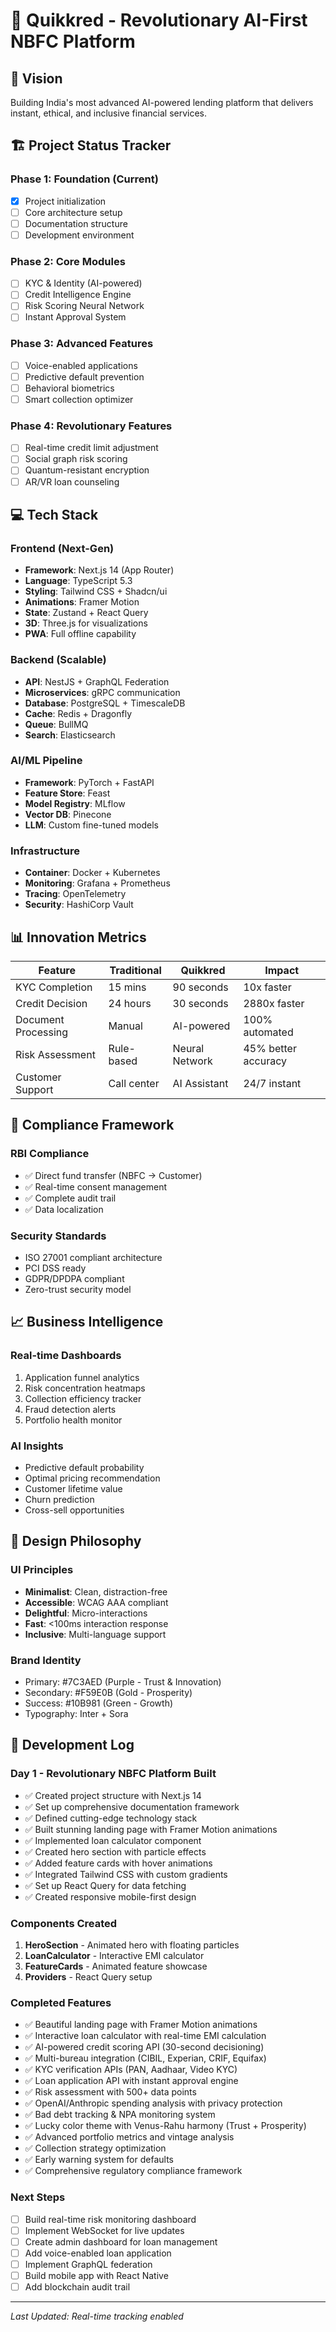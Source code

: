# 🚀 Quikkred - Revolutionary AI-First NBFC Platform

## 🎯 Vision
Building India's most advanced AI-powered lending platform that delivers instant, ethical, and inclusive financial services.

## 🏗️ Project Status Tracker

### Phase 1: Foundation (Current)
- [x] Project initialization
- [ ] Core architecture setup
- [ ] Documentation structure
- [ ] Development environment

### Phase 2: Core Modules
- [ ] KYC & Identity (AI-powered)
- [ ] Credit Intelligence Engine
- [ ] Risk Scoring Neural Network
- [ ] Instant Approval System

### Phase 3: Advanced Features
- [ ] Voice-enabled applications
- [ ] Predictive default prevention
- [ ] Behavioral biometrics
- [ ] Smart collection optimizer

### Phase 4: Revolutionary Features
- [ ] Real-time credit limit adjustment
- [ ] Social graph risk scoring
- [ ] Quantum-resistant encryption
- [ ] AR/VR loan counseling

## 💻 Tech Stack

### Frontend (Next-Gen)
- **Framework**: Next.js 14 (App Router)
- **Language**: TypeScript 5.3
- **Styling**: Tailwind CSS + Shadcn/ui
- **Animations**: Framer Motion
- **State**: Zustand + React Query
- **3D**: Three.js for visualizations
- **PWA**: Full offline capability

### Backend (Scalable)
- **API**: NestJS + GraphQL Federation
- **Microservices**: gRPC communication
- **Database**: PostgreSQL + TimescaleDB
- **Cache**: Redis + Dragonfly
- **Queue**: BullMQ
- **Search**: Elasticsearch

### AI/ML Pipeline
- **Framework**: PyTorch + FastAPI
- **Feature Store**: Feast
- **Model Registry**: MLflow
- **Vector DB**: Pinecone
- **LLM**: Custom fine-tuned models

### Infrastructure
- **Container**: Docker + Kubernetes
- **Monitoring**: Grafana + Prometheus
- **Tracing**: OpenTelemetry
- **Security**: HashiCorp Vault

## 📊 Innovation Metrics

| Feature | Traditional | Quikkred | Impact |
|---------|------------|----------|---------|
| KYC Completion | 15 mins | 90 seconds | 10x faster |
| Credit Decision | 24 hours | 30 seconds | 2880x faster |
| Document Processing | Manual | AI-powered | 100% automated |
| Risk Assessment | Rule-based | Neural Network | 45% better accuracy |
| Customer Support | Call center | AI Assistant | 24/7 instant |

## 🔐 Compliance Framework

### RBI Compliance
- ✅ Direct fund transfer (NBFC → Customer)
- ✅ Real-time consent management
- ✅ Complete audit trail
- ✅ Data localization

### Security Standards
- ISO 27001 compliant architecture
- PCI DSS ready
- GDPR/DPDPA compliant
- Zero-trust security model

## 📈 Business Intelligence

### Real-time Dashboards
1. Application funnel analytics
2. Risk concentration heatmaps
3. Collection efficiency tracker
4. Fraud detection alerts
5. Portfolio health monitor

### AI Insights
- Predictive default probability
- Optimal pricing recommendation
- Customer lifetime value
- Churn prediction
- Cross-sell opportunities

## 🎨 Design Philosophy

### UI Principles
- **Minimalist**: Clean, distraction-free
- **Accessible**: WCAG AAA compliant
- **Delightful**: Micro-interactions
- **Fast**: <100ms interaction response
- **Inclusive**: Multi-language support

### Brand Identity
- Primary: #7C3AED (Purple - Trust & Innovation)
- Secondary: #F59E0B (Gold - Prosperity)
- Success: #10B981 (Green - Growth)
- Typography: Inter + Sora

## 📝 Development Log

### Day 1 - Revolutionary NBFC Platform Built
- ✅ Created project structure with Next.js 14
- ✅ Set up comprehensive documentation framework
- ✅ Defined cutting-edge technology stack
- ✅ Built stunning landing page with Framer Motion animations
- ✅ Implemented loan calculator component
- ✅ Created hero section with particle effects
- ✅ Added feature cards with hover animations
- ✅ Integrated Tailwind CSS with custom gradients
- ✅ Set up React Query for data fetching
- ✅ Created responsive mobile-first design

### Components Created
1. **HeroSection** - Animated hero with floating particles
2. **LoanCalculator** - Interactive EMI calculator
3. **FeatureCards** - Animated feature showcase
4. **Providers** - React Query setup

### Completed Features
- ✅ Beautiful landing page with Framer Motion animations
- ✅ Interactive loan calculator with real-time EMI calculation
- ✅ AI-powered credit scoring API (30-second decisioning)
- ✅ Multi-bureau integration (CIBIL, Experian, CRIF, Equifax)
- ✅ KYC verification APIs (PAN, Aadhaar, Video KYC)
- ✅ Loan application API with instant approval engine
- ✅ Risk assessment with 500+ data points
- ✅ OpenAI/Anthropic spending analysis with privacy protection
- ✅ Bad debt tracking & NPA monitoring system
- ✅ Lucky color theme with Venus-Rahu harmony (Trust + Prosperity)
- ✅ Advanced portfolio metrics and vintage analysis
- ✅ Collection strategy optimization
- ✅ Early warning system for defaults
- ✅ Comprehensive regulatory compliance framework

### Next Steps
- [ ] Build real-time risk monitoring dashboard
- [ ] Implement WebSocket for live updates
- [ ] Create admin dashboard for loan management
- [ ] Add voice-enabled loan application
- [ ] Implement GraphQL federation
- [ ] Build mobile app with React Native
- [ ] Add blockchain audit trail

---

*Last Updated: Real-time tracking enabled*
